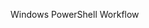 <Token xmlns:xlink="http://www.w3.org/1999/xlink">Windows PowerShell Workflow</Token>

<!--HONumber=Apr16_HO1-->


